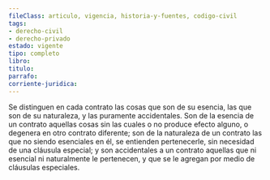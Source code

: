 ```yaml
---
fileClass: articulo, vigencia, historia-y-fuentes, codigo-civil
tags:
- derecho-civil
- derecho-privado
estado: vigente
tipo: completo
libro:
titulo:
parrafo:
corriente-juridica:
---
```

Se distinguen en cada contrato las cosas que son de su esencia, las que son de su naturaleza, y las puramente accidentales. Son de la esencia de un contrato aquellas cosas sin las cuales o no produce efecto alguno, o degenera en otro contrato diferente; son de la naturaleza de un contrato las que no siendo esenciales en él, se entienden pertenecerle, sin necesidad de una cláusula especial; y son accidentales a un contrato aquellas que ni esencial ni naturalmente le pertenecen, y que se le agregan por medio de cláusulas especiales.